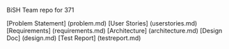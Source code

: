 BiSH
Team repo for 371

[Problem Statement] (problem.md)
[User Stories] (userstories.md)
[Requirements] (requirements.md)
[Architecture] (architecture.md)
[Design Doc] (design.md)
[Test Report] (testreport.md)
